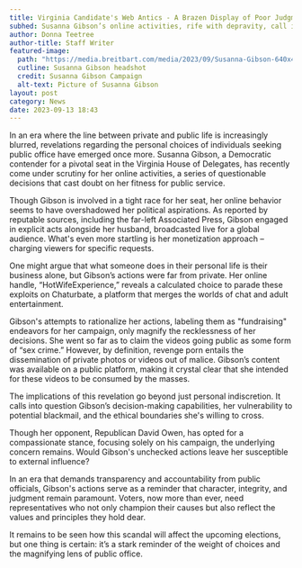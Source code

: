 ```yaml
---
title: Virginia Candidate's Web Antics - A Brazen Display of Poor Judgment?
subhed: Susanna Gibson’s online activities, rife with depravity, call into question her aptitude for public office.
author: Donna Teetree
author-title: Staff Writer
featured-image: 
  path: "https://media.breitbart.com/media/2023/09/Susanna-Gibson-640x400.jpg"
  cutline: Susanna Gibson headshot
  credit: Susanna Gibson Campaign
  alt-text: Picture of Susanna Gibson
layout: post
category: News
date: 2023-09-13 18:43
---
```


In an era where the line between private and public life is increasingly blurred, revelations regarding the personal choices of individuals seeking public office have emerged once more. Susanna Gibson, a Democratic contender for a pivotal seat in the Virginia House of Delegates, has recently come under scrutiny for her online activities, a series of questionable decisions that cast doubt on her fitness for public service.

Though Gibson is involved in a tight race for her seat, her online behavior seems to have overshadowed her political aspirations. As reported by reputable sources, including the far-left Associated Press, Gibson engaged in explicit acts alongside her husband, broadcasted live for a global audience. What's even more startling is her monetization approach – charging viewers for specific requests.

One might argue that what someone does in their personal life is their business alone, but Gibson’s actions were far from private. Her online handle, “HotWifeExperience,” reveals a calculated choice to parade these exploits on Chaturbate, a platform that merges the worlds of chat and adult entertainment.

Gibson's attempts to rationalize her actions, labeling them as "fundraising" endeavors for her campaign, only magnify the recklessness of her decisions. She went so far as to claim the videos going public as some form of “sex crime.” However, by definition, revenge porn entails the dissemination of private photos or videos out of malice. Gibson’s content was available on a public platform, making it crystal clear that she intended for these videos to be consumed by the masses.

The implications of this revelation go beyond just personal indiscretion. It calls into question Gibson’s decision-making capabilities, her vulnerability to potential blackmail, and the ethical boundaries she's willing to cross.

Though her opponent, Republican David Owen, has opted for a compassionate stance, focusing solely on his campaign, the underlying concern remains. Would Gibson's unchecked actions leave her susceptible to external influence?

In an era that demands transparency and accountability from public officials, Gibson's actions serve as a reminder that character, integrity, and judgment remain paramount. Voters, now more than ever, need representatives who not only champion their causes but also reflect the values and principles they hold dear.

It remains to be seen how this scandal will affect the upcoming elections, but one thing is certain: it’s a stark reminder of the weight of choices and the magnifying lens of public office. 
